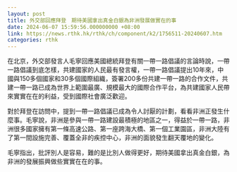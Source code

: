 ```yaml
---
layout: post
title: 外交部回應拜登　期待美國拿出真金白銀為非洲發展做實在的事
date: 2024-06-07 15:59:56.000000000 +08:00
link: https://news.rthk.hk/rthk/ch/component/k2/1756511-20240607.htm
categories: rthk
---
```


在北京，外交部發言人毛寧回應美國總統拜登有關一帶一路倡議的言論時說，一帶一路倡議到底怎樣，共建國家的人民最有發言權，一帶一路倡議提出10年來，中國與150多個國家和30多個國際組織，簽署200多份共建一帶一路的合作文件，共建一帶一路已成為世界上範圍最廣、規模最大的國際合作平台，為共建國家人民帶來實實在在的利益，受到國際社會廣泛歡迎。

對於拜登在訪問中，提到一帶一路倡議已成為令人討厭的計劃，看看非洲正發生什麼事。毛寧說，非洲是參與一帶一路建設最積極的地區之一，得益於一帶一路，非洲很多國家擁有第一條高速公路、第一座跨海大橋、第一個工業園區，非洲大陸有了第一間設施完善、覆蓋全非的疾控中心，非洲的面貌發生翻天覆地的變化。

毛寧指出，批評別人是容易，難的是比別人做得更好，期待美國拿出真金白銀，為非洲的發展振興做些實實在在的事。

